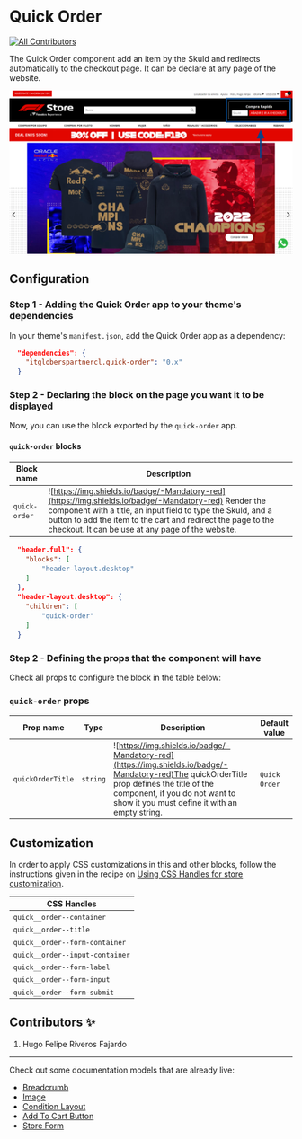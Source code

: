 # Quick Order

<!-- DOCS-IGNORE:start -->
<!-- ALL-CONTRIBUTORS-BADGE:START - Do not remove or modify this section -->
[![All Contributors](https://img.shields.io/badge/all_contributors-1-orange.svg?style=flat-square)](#contributors-)
<!-- ALL-CONTRIBUTORS-BADGE:END -->
<!-- DOCS-IGNORE:end -->

The Quick Order component add an item by the SkuId and redirects automatically to the checkout page. It can be declare at any page of the website.

<img src="../react/assets/quick-order.png" width="auto"/> 


## Configuration 

### Step 1 - Adding the Quick Order app to your theme's dependencies

In your theme's `manifest.json`, add the Quick Order app as a dependency:

```json
  "dependencies": {
    "itgloberspartnercl.quick-order": "0.x"
  }
```

### Step 2 - Declaring the block on the page you want it to be displayed

Now, you can use the block exported by the `quick-order` app.

#### `quick-order` blocks
 Block name   | Description  |
| -------- | ------------------------ |
| `quick-order`     |  ![https://img.shields.io/badge/-Mandatory-red](https://img.shields.io/badge/-Mandatory-red) Render the component with a title, an input field to type the SkuId, and a button to add the item to the cart and redirect the page to the checkout. It can be use at any page of the website.                                      

```json
  "header.full": {
    "blocks": [
        "header-layout.desktop"
    ]
  },
  "header-layout.desktop": {
    "children": [
        "quick-order"
    ]
  }
```

### Step 2 - Defining the props that the component will have

Check all props to configure the block in the table below:

### `quick-order` props

| Prop name    | Type            | Description    | Default value                                                                                                                               |
| ------------ | --------------- | --------------------------------------------------------------------------------------------------------------------------------------------- | ---------- | 
| `quickOrderTitle`      | `string`       | ![https://img.shields.io/badge/-Mandatory-red](https://img.shields.io/badge/-Mandatory-red)The quickOrderTitle prop defines the title of the component, if you do not want to show it you must define it with an empty string. | `Quick Order`        |

## Customization

In order to apply CSS customizations in this and other blocks, follow the instructions given in the recipe on [Using CSS Handles for store customization](https://vtex.io/docs/recipes/style/using-css-handles-for-store-customization).

| CSS Handles |
| ----------- | 
| `quick__order--container` |
| `quick__order--title` |
| `quick__order--form-container` |
| `quick__order--input-container` |
| `quick__order--form-label` |
| `quick__order--form-input` |
| `quick__order--form-submit` |

<!-- DOCS-IGNORE:start -->

## Contributors ✨

1. Hugo Felipe Riveros Fajardo

---- 

Check out some documentation models that are already live: 
- [Breadcrumb](https://github.com/vtex-apps/breadcrumb)
- [Image](https://vtex.io/docs/components/general/vtex.store-components/image)
- [Condition Layout](https://vtex.io/docs/components/all/vtex.condition-layout@1.1.6/)
- [Add To Cart Button](https://vtex.io/docs/components/content-blocks/vtex.add-to-cart-button@0.9.0/)
- [Store Form](https://vtex.io/docs/components/all/vtex.store-form@0.3.4/)

